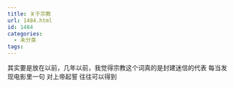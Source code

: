 ```yaml
---
title: 关于宗教
url: 1484.html
id: 1484
categories:
  - 未分类
tags:
---
```


其实要是放在以前，几年以前，我觉得宗教这个词真的是封建迷信的代表 每当发现电影里一句 对上帝起誓 往往可以得到